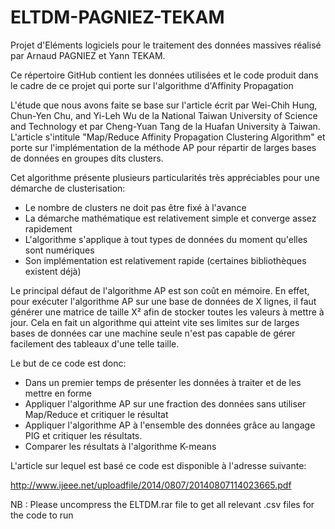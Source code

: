 # ELTDM-PAGNIEZ-TEKAM
Projet d'Eléments logiciels pour le traitement des données massives réalisé par Arnaud PAGNIEZ et Yann TEKAM.

Ce répertoire GitHub contient les données utilisées et le code produit dans le cadre de ce projet qui porte sur l'algorithme d'Affinity Propagation

L'étude que nous avons faite se base sur l'article écrit par Wei-Chih Hung, Chun-Yen Chu, and Yi-Leh Wu de la National Taiwan University of Science and Technology et par Cheng-Yuan Tang de la Huafan University à Taiwan. L'article s'intitule "Map/Reduce Affinity Propagation Clustering Algorithm" et porte sur l'implémentation de la méthode AP pour répartir de larges bases de données en groupes dits clusters. 

Cet algorithme présente plusieurs particularités très appréciables pour une démarche de clusterisation: 

- Le nombre de clusters ne doit pas être fixé à l'avance 
- La démarche mathématique est relativement simple et converge assez rapidement
- L'algorithme s'applique à tout types de données du moment qu'elles sont numériques
- Son implémentation est relativement rapide (certaines bibliothèques existent déjà)

Le principal défaut de l'algorithme AP est son coût en mémoire. En effet, pour exécuter l'algorithme AP sur une base de données de X lignes, il faut générer une matrice de taille X² afin de stocker toutes les valeurs à mettre à jour. Cela en fait un algorithme qui atteint vite ses limites sur de larges bases de données car une machine seule n'est pas capable de gérer facilement des tableaux d'une telle taille. 

Le but de ce code est donc: 

- Dans un premier temps de présenter les données à traiter et de les mettre en forme
- Appliquer l'algorithme AP sur une fraction des données sans utiliser Map/Reduce et critiquer le résultat
- Appliquer l'algorithme AP à l'ensemble des données grâce au langage PIG et critiquer les résultats.
- Comparer les résultats à l'algorithme K-means

L'article sur lequel est basé ce code est disponible à l'adresse suivante:

http://www.ijeee.net/uploadfile/2014/0807/20140807114023665.pdf

NB : Please uncompress the ELTDM.rar file to get all relevant .csv files for the code to run
